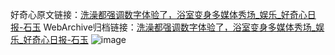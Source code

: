 好奇心原文链接：[洗澡都强调数字体验了，浴室变身多媒体秀场_娱乐_好奇心日报-石玉](https://www.qdaily.com/articles/6117.html)
WebArchive归档链接：[洗澡都强调数字体验了，浴室变身多媒体秀场_娱乐_好奇心日报-石玉](http://web.archive.org/web/20180603105124/http://www.qdaily.com:80/articles/6117.html)
![image](http://ww3.sinaimg.cn/large/007d5XDply1g3w9jle1lnj30u03gt4mg)